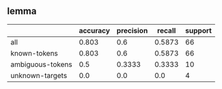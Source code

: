 
## lemma

|                  | accuracy | precision | recall | support |
|------------------|----------|-----------|--------|---------|
| all              | 0.803    | 0.6       | 0.5873 | 66      |
| known-tokens     | 0.803    | 0.6       | 0.5873 | 66      |
| ambiguous-tokens | 0.5      | 0.3333    | 0.3333 | 10      |
| unknown-targets  | 0.0      | 0.0       | 0.0    | 4       |

